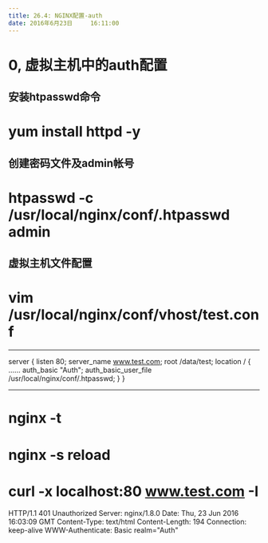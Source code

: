 ```yaml
---
title: 26.4: NGINX配置-auth
date: 2016年6月23日	 16:11:00
---
```

 
0, 虚拟主机中的auth配置
========================================
## 安装htpasswd命令
# yum install httpd -y
 
## 创建密码文件及admin帐号
# htpasswd -c /usr/local/nginx/conf/.htpasswd admin
 
## 虚拟主机文件配置
# vim /usr/local/nginx/conf/vhost/test.conf
*****************************************
server {
    listen       80;
    server_name  www.test.com;
    root           /data/test;
    location / {
        ......
        auth_basic      "Auth";
        auth_basic_user_file /usr/local/nginx/conf/.htpasswd;
    }
}
*****************************************
 
# nginx -t
# nginx -s reload
 
# curl -x localhost:80 www.test.com -I
HTTP/1.1 401 Unauthorized
Server: nginx/1.8.0
Date: Thu, 23 Jun 2016 16:03:09 GMT
Content-Type: text/html
Content-Length: 194
Connection: keep-alive
WWW-Authenticate: Basic realm="Auth"
